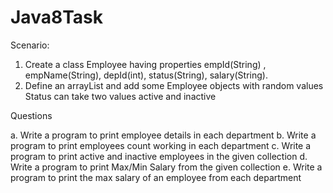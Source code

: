 # Java8Task

Scenario:
 
1.	Create a class Employee  having properties empId(String) , empName(String),  depId(int), status(String),  salary(String).
2.	Define an  arrayList and add some Employee objects with random values
Status can take two values active and inactive
 
 
Questions
 
a.	Write a program to print employee details in each department
b.	Write a program to print employees count working in each department
c.	Write a program to print active and inactive employees in the given collection
d.	Write a program to print Max/Min Salary from the given collection
e.	Write a program to print the max salary of an employee from each department
